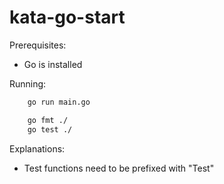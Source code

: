 # kata-go-start

Prerequisites:
* Go is installed



Running:

```bash
    go run main.go

    go fmt ./
    go test ./
```


Explanations:
* Test functions need to be prefixed with "Test"

